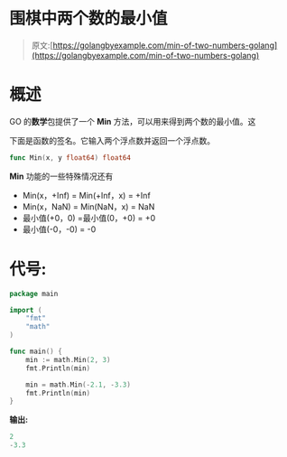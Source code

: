 # 围棋中两个数的最小值

> 原文:[https://golangbyexample.com/min-of-two-numbers-golang](https://golangbyexample.com/min-of-two-numbers-golang)

# **概述**

GO 的**数学**包提供了一个 **Min** 方法，可以用来得到两个数的最小值。这

下面是函数的签名。它输入两个浮点数并返回一个浮点数。

```go
func Min(x, y float64) float64
```

**Min** 功能的一些特殊情况还有

*   Min(x，+Inf) = Min(+Inf，x) = +Inf
*   Min(x，NaN) = Min(NaN，x) = NaN
*   最小值(+0，0) =最小值(0，+0) = +0
*   最小值(-0，-0) = -0

# **代号:**

```go
package main

import (
    "fmt"
    "math"
)

func main() {
    min := math.Min(2, 3)
    fmt.Println(min)

    min = math.Min(-2.1, -3.3)
    fmt.Println(min)
}
```

**输出:**

```go
2
-3.3
```